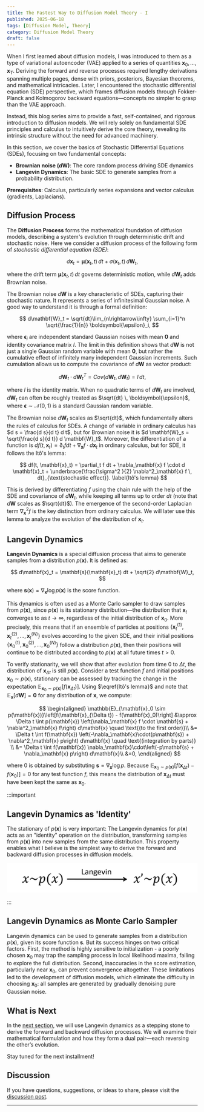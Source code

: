 ```yaml
---
title: The Fastest Way to Diffusion Model Theory - I
published: 2025-06-18
tags: [Diffusion Model, Theory]
category: Diffusion Model Theory
draft: false
---
```

When I first learned about diffusion models, I was introduced to them as a type of variational autoencoder (VAE) applied to a series of quantities $\mathbf{x}_0, \dots, \mathbf{x}_T$. Deriving the forward and reverse processes required lengthy derivations spanning multiple pages, dense with priors, posteriors, Bayesian theorems, and mathematical intricacies. Later, I encountered the stochastic differential equation (SDE) perspective, which frames diffusion models through Fokker-Planck and Kolmogorov backward equations—concepts no simpler to grasp than the VAE approach.  

Instead, this blog series aims to provide a fast, self-contained, and rigorous introduction to diffusion models. We will rely solely on fundamental SDE principles and calculus to intuitively derive the core theory, revealing its intrinsic structure without the need for advanced machinery.

In this section, we cover the basics of Stochastic Differential Equations (SDEs), focusing on two fundamental concepts: 
- **Brownian noise ($d\mathbf{W}$)**: The core random process driving SDE dynamics  
- **Langevin Dynamics**: The basic SDE to generate samples from a probability distribution.

**Prerequisites**: Calculus, particularly series expansions and vector calculus (gradients, Laplacians).

## Diffusion Process

The **Diffusion Process** forms the mathematical foundation of diffusion models, describing a system's evolution through deterministic drift and stochastic noise. Here we consider a diffusion process of the following form of *stochastic differential equation (SDE)*:

$$
d\mathbf{x}_t = \boldsymbol{\mu}(\mathbf{x}_t, t) \, dt + \sigma(\mathbf{x}_t, t) \, d\mathbf{W}_t, \label{1-1}
$$

where the drift term $\boldsymbol{\mu}(\mathbf{x}_t, t) \, dt$ governs deterministic motion, while $d\mathbf{W}_t$ adds Brownian noise.

The Brownian noise $d\mathbf{W}$ is a key characteristic of SDEs, capturing their stochastic nature. It represents a series of infinitesimal Gaussian noise. A good way to understand it is through a formal definition:

$$
d\mathbf{W}_t = \sqrt{dt}\lim_{n\rightarrow\infty} \sum_{i=1}^n \sqrt{\frac{1}{n}} \boldsymbol{\epsilon}_i, 
$$

where $\boldsymbol{\epsilon}_i$ are independent standard Gaussian noises with mean $\mathbf{0}$ and identity covariance matrix $I$. The limit in this definition shows that $d\mathbf{W}$ is not just a single Gaussian random variable with mean $\mathbf{0}$, but rather the cumulative effect of infinitely many independent Gaussian increments. Such cumulation allows us to compute the covariance of $d\mathbf{W}$ as vector product:

$$
d\mathbf{W}_t \cdot d\mathbf{W}_t^T = Cov(d\mathbf{W}_t, d\mathbf{W}_t) = I \, dt,  
$$

where $I$ is the identity matrix. When no quadratic terms of $d\mathbf{W}_t$ are involved, $d\mathbf{W}_t$ can often be roughly treated as $\sqrt{dt} \, \boldsymbol{\epsilon}$, where $\boldsymbol{\epsilon} \sim \mathcal{N}(0,1)$ is a standard Gaussian random variable.

The Brownian noise $d\mathbf{W}_t$ scales as $\sqrt{dt}$, which fundamentally alters the rules of calculus for SDEs. A change of variable in ordinary calculus has $d s = \frac{d s}{d t} d t$, but for Brownian noise it is $d \mathbf{W}_s = \sqrt{\frac{d s}{d t}} d \mathbf{W}_t$. Moreover, the differentiation of a function is $d f(t, \mathbf{x}_t) = \partial_t f dt + \nabla_\mathbf{x} f \cdot d\mathbf{x}_t$ in ordinary calculus, but for SDE, it follows the Itô's lemma:

$$
df(t, \mathbf{x}_t) =  \partial_t f dt  + \nabla_\mathbf{x} f \cdot d \mathbf{x}_t  +  \underbrace{\frac{\sigma^2 }{2} \nabla^2_\mathbf{x} f \, dt}_{\text{stochastic effect}}. \label{Itô's lemma}
$$

This is derived by differentiating $f$ using the chain rule with the help of the SDE and covariance of $d\mathbf{W}_t$, while keeping all terms up to order $dt$ (note that $d\mathbf{W}$ scales as $\sqrt{dt}$). The emergence of the second-order Laplacian term $\nabla_\mathbf{x}^2 f$ is the key distinction from ordinary calculus. We will later use this lemma to analyze the evolution of the distribution of $\mathbf{x}_t$.

## Langevin Dynamics

**Langevin Dynamics** is a special diffusion process that aims to generate samples from a distribution $p(\mathbf{x})$. It is defined as:

$$
d\mathbf{x}_t = \mathbf{s}(\mathbf{x}_t) dt + \sqrt{2} d\mathbf{W}_t,
$$

where $\mathbf{s}(\mathbf{x}) = \nabla_{\mathbf{x}} \log p(\mathbf{x})$ is the score function.

This dynamics is often used as a Monte Carlo sampler to draw samples from $p(\mathbf{x})$, since $p(\mathbf{x})$ is its stationary distribution—the distribution that $\mathbf{x}_t$ converges to as $t \to \infty$, regardless of the initial distribution of $\mathbf{x}_0$. More precisely, this means that if an ensemble of particles at positions $\{\mathbf{x}_t^{(1)}, \mathbf{x}_t^{(2)}, \ldots, \mathbf{x}_t^{(N)}\}$ evolves according to the given SDE, and their initial positions $\{\mathbf{x}_0^{(1)}, \mathbf{x}_0^{(2)}, \ldots, \mathbf{x}_0^{(N)}\}$ follow a distribution $p(\mathbf{x})$, then their positions will continue to be distributed according to $p(\mathbf{x})$ at all future times $t > 0$.


To verify stationarity, we will show that after evolution from time $0$ to $\Delta t$, the distribution of $\mathbf{x}_{\Delta t}$ is still $p(\mathbf{x})$. Consider a test function $f$ and initial positions $\mathbf{x}_0 \sim p(\mathbf{x})$, stationary can be assessed by tracking the change in the expectation $\mathbb{E}_{\mathbf{x}_{0}\sim p(\mathbf{x})}[f(\mathbf{x}_{\Delta t})]$. Using $\eqref{Itô's lemma}$ and note that $\mathbb{E}_{\mathbf{x}}[d\mathbf{W}] = \mathbf{0}$ for any distribution of $\mathbf{x}$, we compute:

$$
\begin{aligned}
\mathbb{E}_{\mathbf{x}_0 \sim p(\mathbf{x})}\left[f(\mathbf{x}_{\Delta t}) - f(\mathbf{x}_0)\right] &\approx \Delta t \int p(\mathbf{x}) \left(\nabla_\mathbf{x} f \cdot \mathbf{s} + \nabla^2_\mathbf{x} f\right) d\mathbf{x} \quad \text{(to the first order)}\\
&= \Delta t \int f(\mathbf{x}) \left(-\nabla_\mathbf{x}\cdot(p\mathbf{s}) + \nabla^2_\mathbf{x} p\right) d\mathbf{x} \quad \text{(integration by parts)} \\
&= \Delta t \int f(\mathbf{x}) \nabla_\mathbf{x}\cdot\left(-p\mathbf{s} + \nabla_\mathbf{x} p\right) d\mathbf{x}\\
&=0,
\end{aligned}
$$

where $0$ is obtained by substituting $\mathbf{s} = \nabla_\mathbf{x} \log p$. Because $\mathbb{E}_{\mathbf{x}_0 \sim p(\mathbf{x})}\left[f(\mathbf{x}_{\Delta t}) - f(\mathbf{x}_0)\right] = 0$ for any test function $f$, this means the distribution of $\mathbf{x}_{\Delta t}$ must have been kept the same as $\mathbf{x}_0$.

:::important
## Langevin Dynamics as 'Identity'

The stationary of $p(\mathbf{x})$ is very important: The Langevin dynamics for $p(\mathbf{x})$ acts as an "identity" operation on the distribution, transforming samples from $p(\mathbf{x})$ into new samples from the same distribution. This property enables what I believe is the simplest way to derive the forward and backward diffusion processes in diffusion models.

![foo](langevin_id.png)


:::

## Langevin Dynamics as Monte Carlo Sampler

Langevin dynamics can be used to generate samples from a distribution $p(\mathbf{x})$, given its score function $\mathbf{s}$. But its success hinges on two critical factors. First, the method is highly sensitive to initialization - a poorly chosen $\mathbf{x}_0$ may trap the sampling process in local likelihood maxima, failing to explore the full distribution. Second, inaccuracies in the score estimation, particularly near $\mathbf{x}_0$, can prevent convergence altogether. These limitations led to the development of diffusion models, which eliminate the difficulty in choosing $\mathbf{x}_0$: all samples are generated by gradually denoising pure Gaussian noise.



## What is Next
In the [next section](../fastest_way__diffusion_model_theory_ii/), we will use Langevin dynamics as a stepping stone to derive the forward and backward diffusion processes. We will examine their mathematical formulation and how they form a dual pair—each reversing the other’s evolution.

Stay tuned for the next installment!

## Discussion
If you have questions, suggestions, or ideas to share, please visit the [discussion post](https://github.com/scraed/scraedBlog/discussions/4).



---
